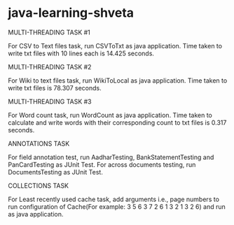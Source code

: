 ﻿# java-learning-shveta



MULTI-THREADING TASK #1

For CSV to Text files task, run CSVToTxt as java application.
Time taken to write txt files with 10 lines each is 14.425 seconds.


MULTI-THREADING TASK #2

For Wiki to text files task, run WikiToLocal as java application.
Time taken to write txt files is 78.307 seconds.


MULTI-THREADING TASK #3

For Word count task, run WordCount as java application.
Time taken to calculate and write words with their corresponding count to txt files is 0.317 seconds.


ANNOTATIONS TASK

For field annotation test, run AadharTesting, BankStatementTesting and PanCardTesting as JUnit Test.
For across documents testing, run DocumentsTesting as JUnit Test.

COLLECTIONS TASK

For Least recently used cache task, add arguments i.e., page numbers to run configuration of Cache(For example: 3 5 6 3 7 2 6 1 3 2 1 3 2 6) and run as java application.